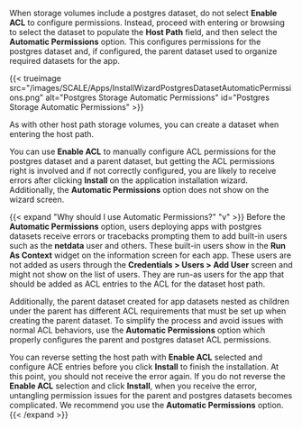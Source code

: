 &NewLine;

When storage volumes include a postgres dataset, do not select **Enable ACL** to configure permissions.
Instead, proceed with entering or browsing to select the dataset to populate the **Host Path** field, and then select the **Automatic Permissions** option.
This configures permissions for the postgres dataset and, if configured, the parent dataset used to organize required datasets for the app.

{{< trueimage src="/images/SCALE/Apps/InstallWizardPostgresDatasetAutomaticPermissions.png" alt="Postgres Storage Automatic Permissions" id="Postgres Storage Automatic Permissions" >}}

As with other host path storage volumes, you can create a dataset when entering the host path.

You can use **Enable ACL** to manually configure ACL permissions for the postgres dataset and a parent dataset, but getting the ACL permissions right is involved and if not correctly configured, you are likely to receive errors after clicking **Install** on the application installation wizard. Additionally, the **Automatic Permissions** option does not show on the wizard screen.

{{< expand "Why should I use Automatic Permissions?" "v" >}}
Before the **Automatic Permissions** option, users deploying apps with postgres datasets receive errors or tracebacks prompting them to add built-in users such as the **netdata** user and others.
These built-in users show in the **Run As Context** widget on the information screen for each app.
These users are not added as users through the **Credentials > Users > Add User** screen and might not show on the list of users. 
They are run-as users for the app that should be added as ACL entries to the ACL for the dataset host path.

Additionally, the parent dataset created for app datasets nested as children under the parent has different ACL requirements that must be set up when creating the parent dataset.
To simplify the process and avoid issues with normal ACL behaviors, use the **Automatic Permissions** option which properly configures the parent and postgres dataset ACL permissions.

You can reverse setting the host path with **Enable ACL** selected and configure ACE entries before you click **Install** to finish the installation.
At this point, you should not receive the error again.
If you do not reverse the **Enable ACL** selection and click **Install**, when you receive the error, untangling permission issues for the parent and postgres datasets becomes complicated.
We recommend you use the **Automatic Permissions** option.
{{< /expand >}}